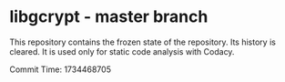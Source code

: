 # libgcrypt - master branch

This repository contains the frozen state of the repository.
Its history is cleared. It is used only for static code
analysis with Codacy.

Commit Time: 1734468705